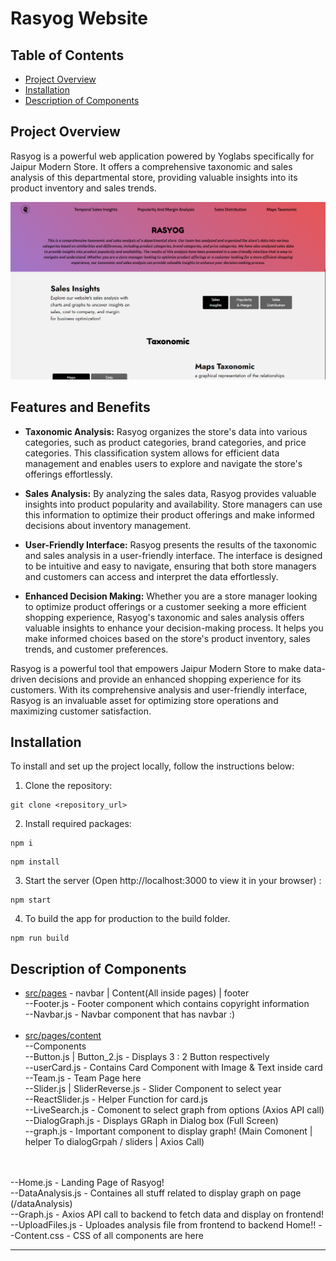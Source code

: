 # Rasyog Website

## Table of Contents

- [Project Overview](#project-overview)
- [Installation](#installation)
- [Description of Components](#description-of-components)

## Project Overview

Rasyog is a powerful web application powered by Yoglabs specifically for Jaipur Modern Store. It offers a comprehensive taxonomic and sales analysis of this departmental store, providing valuable insights into its product inventory and sales trends.

![Alt Text](./src//assets//rasyog-dashboard.png)

## Features and Benefits

- **Taxonomic Analysis:** Rasyog organizes the store's data into various categories, such as product categories, brand categories, and price categories. This classification system allows for efficient data management and enables users to explore and navigate the store's offerings effortlessly.

- **Sales Analysis:** By analyzing the sales data, Rasyog provides valuable insights into product popularity and availability. Store managers can use this information to optimize their product offerings and make informed decisions about inventory management.

- **User-Friendly Interface:** Rasyog presents the results of the taxonomic and sales analysis in a user-friendly interface. The interface is designed to be intuitive and easy to navigate, ensuring that both store managers and customers can access and interpret the data effortlessly.

- **Enhanced Decision Making:** Whether you are a store manager looking to optimize product offerings or a customer seeking a more efficient shopping experience, Rasyog's taxonomic and sales analysis offers valuable insights to enhance your decision-making process. It helps you make informed choices based on the store's product inventory, sales trends, and customer preferences.

Rasyog is a powerful tool that empowers Jaipur Modern Store to make data-driven decisions and provide an enhanced shopping experience for its customers. With its comprehensive analysis and user-friendly interface, Rasyog is an invaluable asset for optimizing store operations and maximizing customer satisfaction.

## Installation

To install and set up the project locally, follow the instructions below:

1. Clone the repository:

```shell
git clone <repository_url>
```

2. Install required packages:

```shell
npm i
```

```shell
npm install
```

3. Start the server (Open http://localhost:3000 to view it in your browser) :

```shell
npm start
```

4. To build the app for production to the build folder.

```shell
npm run build
```

## Description of Components

- [src/pages](https://github.com/ashishsoniii/RasYog/tree/main/frontend/src/pages) - navbar | Content(All inside pages) | footer <br>
  --Footer.js - Footer component which contains copyright information <br>
  --Navbar.js - Navbar component that has navbar :) <br><br>
- [src/pages/content](https://github.com/ashishsoniii/RasYog/tree/main/frontend/src/pages/content) <br>
  --Components <br>
  --Button.js | Button_2.js - Displays 3 : 2 Button respectively <br>
  --userCard.js - Contains Card Component with Image & Text inside card <br>
  --Team.js - Team Page here <br>
  --Slider.js | SliderReverse.js - Slider Component to select year <br>
  --ReactSlider.js - Helper Function for card.js <br>
  --LiveSearch.js - Comonent to select graph from options (Axios API call)<br>
  --DialogGraph.js - Displays GRaph in Dialog box (Full Screen)<br>
  --graph.js - Important component to display graph! (Main Comonent | helper To dialogGrpah / sliders | Axios Call)<br>

<br><br>
--Home.js - Landing Page of Rasyog! <br>
--DataAnalysis.js - Containes all stuff related to display graph on page (/dataAnalysis) <br>
--Graph.js - Axios API call to backend to fetch data and display on frontend! <br>
--UploadFiles.js - Uploades analysis file from frontend to backend Home!!
--Content.css - CSS of all components are here

---
